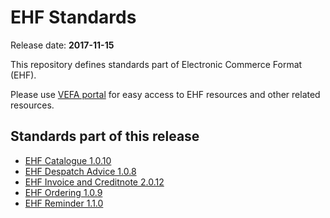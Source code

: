 # EHF Standards

Release date: **2017-11-15**

This repository defines standards part of Electronic Commerce Format (EHF).

Please use [VEFA portal](https://vefa.difi.no/) for easy access to EHF resources and other related resources.


## Standards part of this release

* [EHF Catalogue 1.0.10](https://vefa.difi.no/ehf/standard/ehf-catalogue-1.0.10/)
* [EHF Despatch Advice 1.0.8](https://vefa.difi.no/ehf/standard/ehf-despatch-advice-1.0.8/)
* [EHF Invoice and Creditnote 2.0.12](https://vefa.difi.no/ehf/standard/ehf-invoice-and-creditnote-2.0.12/)
* [EHF Ordering 1.0.9](https://vefa.difi.no/ehf/standard/ehf-ordering-1.0.9/)
* [EHF Reminder 1.1.0](https://vefa.difi.no/ehf/standard/ehf-reminder-1.1.0/)
